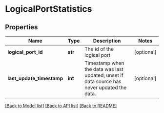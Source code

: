 # LogicalPortStatistics

## Properties
Name | Type | Description | Notes
------------ | ------------- | ------------- | -------------
**logical_port_id** | **str** | The id of the logical port | [optional] 
**last_update_timestamp** | **int** | Timestamp when the data was last updated; unset if data source has never updated the data. | [optional] 

[[Back to Model list]](../README.md#documentation-for-models) [[Back to API list]](../README.md#documentation-for-api-endpoints) [[Back to README]](../README.md)


